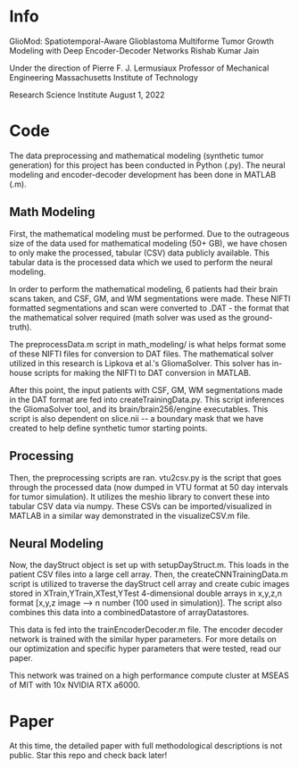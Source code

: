# Info

GlioMod: Spatiotemporal-Aware Glioblastoma Multiforme Tumor Growth Modeling with Deep Encoder-Decoder Networks Rishab Kumar Jain

Under the direction of
Pierre F. J. Lermusiaux
Professor of Mechanical Engineering
Massachusetts Institute of Technology

Research Science Institute
August 1, 2022

# Code
The data preprocessing and mathematical modeling (synthetic tumor generation) for this project has been conducted in Python (.py). The neural modeling and encoder-decoder development has been done in MATLAB (.m).

## Math Modeling

First, the mathematical modeling must be performed. Due to the outrageous size of the data used for mathematical modeling (50+ GB), we have chosen to only make the processed, tabular (CSV) data publicly available. This tabular data is the processed data which we used to perform the neural modeling.

In order to perform the mathematical modeling, 6 patients had their brain scans taken, and CSF, GM, and WM segmentations were made. These NIFTI formatted segmentations and scan were converted to .DAT - the format that the mathematical solver required (math solver was used as the ground-truth).

The preprocessData.m script in math_modeling/ is what helps format some of these NIFTI files for conversion to DAT files. The mathematical solver utilized in this research is Lipkova et al.'s GliomaSolver. This solver has in-house scripts for making the NIFTI to DAT conversion in MATLAB.

After this point, the input patients with CSF, GM, WM segmentations made in the DAT format are fed into createTrainingData.py. This script inferences the GliomaSolver tool, and its brain/brain256/engine executables. This script is also dependent on slice.nii -- a boundary mask that we have created to help define synthetic tumor starting points.

## Processing

Then, the preprocessing scripts are ran. vtu2csv.py is the script that goes through the processed data (now dumped in VTU format at 50 day intervals for tumor simulation). It utilizes the meshio library to convert these into tabular CSV data via numpy. These CSVs can be imported/visualized in MATLAB in a similar way demonstrated in the visualizeCSV.m file.

## Neural Modeling
Now, the dayStruct object is set up with setupDayStruct.m. This loads in the patient CSV files into a large cell array. Then, the createCNNTrainingData.m script is utilized to traverse the dayStruct cell array and create cubic images stored in XTrain,YTrain,XTest,YTest 4-dimensional double arrays in x,y,z,n format [x,y,z image --> n number (100 used in simulation)]. The script also combines this data into a combinedDatastore of arrayDatastores.

This data is fed into the trainEncoderDecoder.m file. The encoder decoder network is trained with the similar hyper parameters. For more details on our optimization and specific hyper parameters that were tested, read our paper.

This network was trained on a high performance compute cluster at MSEAS of MIT with 10x NVIDIA RTX a6000.

# Paper
At this time, the detailed paper with full methodological descriptions is not public. Star this repo and check back later!